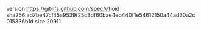 version https://git-lfs.github.com/spec/v1
oid sha256:ad7be47cf45a9539f25c3df60bae4eb440f1e54612150a44ad30a2c015336b1d
size 20911
